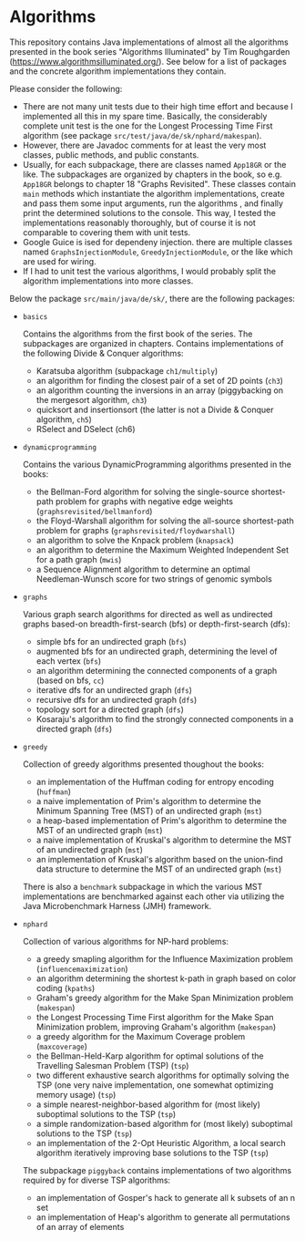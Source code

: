 # Algorithms

This repository contains Java implementations of almost all the algorithms presented in the book series "Algorithms Illuminated" by Tim Roughgarden (https://www.algorithmsilluminated.org/). See below for a list of packages and the concrete algorithm implementations they contain.

Please consider the following:
- There are not many unit tests due to their high time effort and because I implemented all this in my spare time. Basically, the considerably complete unit test is the one for the Longest Processing Time First algorithm (see package `src/test/java/de/sk/nphard/makespan`).
- However, there are Javadoc comments for at least the very most classes, public methods, and public constants.
- Usually, for each subpackage, there are classes named `App18GR` or the like. The subpackages are organized by chapters in the book, so e.g. `App18GR` belongs to chapter 18 "Graphs Revisited". These classes contain `main` methods which instantiate the algorithm implementations, create and pass them some input arguments, run the algorithms , and finally print the determined solutions to the console. This way, I tested the implementations reasonably thoroughly, but of course it is not comparable to covering them with unit tests.
- Google Guice is ised for dependeny injection. there are multiple classes named `GraphsInjectionModule`, `GreedyInjectionModule`, or the like which are used for wiring.
- If I had to unit test the various algorithms, I would probably split the algorithm implementations into more classes.

Below the package `src/main/java/de/sk/`, there are the following packages:
- `basics`
  
  Contains the algorithms from the first book of the series. The subpackages are organized in chapters. Contains implementations of the following Divide & Conquer algorithms:
  - Karatsuba algorithm (subpackage `ch1/multiply`)
  - an algorithm for finding the closest pair of a set of 2D points (`ch3`)
  - an algorithm counting the inversions in an array (piggybacking on the mergesort algorithm, `ch3`)
  - quicksort and insertionsort (the latter is not a Divide & Conquer algorithm, `ch5`)
  - RSelect and DSelect (ch6)
  
- `dynamicprogramming`
  
  Contains the various DynamicProgramming algorithms presented in the books:
  - the Bellman-Ford algorithm for solving the single-source shortest-path problem for graphs with negative edge weights (`graphsrevisited/bellmanford`)
  - the Floyd-Warshall algorithm for solving the all-source shortest-path problem for graphs (`graphsrevisited/floydwarshall`)
  - an algorithm to solve the Knpack problem (`knapsack`)
  - an algorithm to determine the Maximum Weighted Independent Set for a path graph (`mwis`)
  - a Sequence Alignment algorithm to determine an optimal Needleman-Wunsch score for two strings of genomic symbols
  
- `graphs`

  Various graph search algorithms for directed as well as undirected graphs based-on breadth-first-search (bfs) or depth-first-search (dfs):
  - simple bfs for an undirected graph (`bfs`)
  - augmented bfs for an undirected graph, determining the level of each vertex (`bfs`)
  - an algorithm determining the connected components of a graph (based on bfs, `cc`)
  - iterative dfs for an undirected graph (`dfs`)
  - recursive dfs for an undirected graph (`dfs`)
  - topology sort for a directed graph (`dfs`)
  - Kosaraju's algorithm to find the strongly connected components in a directed graph (`dfs`)
  
- `greedy`

  Collection of greedy algorithms presented thoughout the books:
  - an implementation of the Huffman coding for entropy encoding (`huffman`)
  - a naive implementation of Prim's algorithm to determine the Minimum Spanning Tree (MST) of an undirected graph (`mst`)
  - a heap-based implementation of Prim's algorithm to determine the MST of an undirected graph (`mst`)
  - a naive implementation of Kruskal's algorithm to determine the MST of an undirected graph (`mst`)
  - an implementation of Kruskal's algorithm based on the union-find data structure to determine the MST of an undirected graph (`mst`)
  
  There is also a `benchmark` subpackage in which the various MST implementations are benchmarked against each other via utilizing the Java Microbenchmark Harness (JMH) framework.
  
- `nphard`

  Collection of various algorithms for NP-hard problems:
  - a greedy smapling algorithm for the Influence Maximization problem (`influencemaximization`)
  - an algorithm determining the shortest k-path in graph based on color coding (`kpaths`)
  - Graham's greedy algorithm for the Make Span Minimization problem (`makespan`)
  - the Longest Processing Time First algorithm for the Make Span Minimization problem, improving Graham's algorithm (`makespan`)
  - a greedy algorithm for the Maximum Coverage problem (`maxcoverage`)
  - the Bellman-Held-Karp algorithm for optimal solutions of the Travelling Salesman Problem (TSP) (`tsp`)
  - two different exhaustive search algorithms for optimally  solving the TSP (one very naive implementation, one somewhat optimizing memory usage) (`tsp`)
  - a simple nearest-neighbor-based algorithm for (most likely) suboptimal solutions to the TSP (`tsp`)
  - a simple randomization-based algorithm for (most likely) suboptimal solutions to the TSP (`tsp`)
  - an implementation of the 2-Opt Heuristic Algorithm, a local search algorithm iteratively improving base solutions to the TSP (`tsp`)
  
  The subpackage `piggyback` contains implementations of two algorithms required by for diverse TSP algorithms:
  - an implementation of Gosper's hack to generate all k subsets of an n set
  - an implementation of Heap's algorithm to generate all permutations of an array of elements
